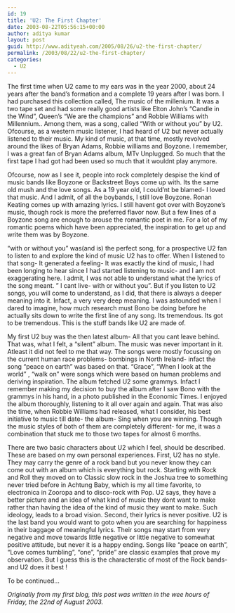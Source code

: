 ```yaml
---
id: 19
title: 'U2: The First Chapter'
date: 2003-08-22T05:56:15+00:00
author: aditya kumar
layout: post
guid: http://www.adityeah.com/2005/08/26/u2-the-first-chapter/
permalink: /2003/08/22/u2-the-first-chapter/
categories:
  - U2
---
```

The first time when U2 came to my ears was in the year 2000, about 24 years after the band&#8217;s formation and a complete 19 years after I was born. I had purchased this collection called, The music of the millenium. It was a two tape set and had some really good artists like Elton John&#8217;s &#8220;Candle in the Wind&#8221;, Queen&#8217;s &#8220;We are the champions&#8221; and Robbie Williams with Millennium.. Among them, was a song, called &#8220;With or without you&#8221; by U2. Ofcourse, as a western music listener, I had heard of U2 but never actually listened to their music. My kind of music, at that time, mostly revolved around the likes of Bryan Adams, Robbie williams and Boyzone. I remember, I was a great fan of Bryan Adams album, MTv Unplugged. So much that the first tape I had got had been used so much that it wouldnt play anymore.

Ofcourse, now as I see it, people into rock completely despise the kind of music bands like Boyzone or Backstreet Boys come up with. Its the same old mush and the love songs. As a 19 year old, I could&#8217;nt be blamed- I loved that music. And I admit, of all the boybands, I still love Boyzone. Ronan Keating comes up with amazing lyrics. I still havent got over with Boyzone&#8217;s music, though rock is more the preferred flavor now. But a few lines of a Boyzone song are enough to arouse the romantic poet in me. For a lot of my romantic poems which have been appreciated, the inspiration to get up and write them was by Boyzone.

&#8220;with or without you&#8221; was(and is) the perfect song, for a prospective U2 fan to listen to and explore the kind of music U2 has to offer. When I listened to that song- It generated a feeling- It was exactly the kind of music, I had been longing to hear since I had started listening to music- and I am not exaggerating here. I admit, I was not able to understand what the lyrics of the song meant. &#8221; I cant live- with or without you&#8221;. But if you listen to U2 songs, you will come to understand, as I did, that there is always a deeper meaning into it. Infact, a very very deep meaning. I was astounded when I dared to imagine, how much research must Bono be doing before he actually sits down to write the first line of any song. Its tremendous. Its got to be tremendous. This is the stuff bands like U2 are made of.

My first U2 buy was the then latest album- All that you cant leave behind. That was, what I felt, a &#8220;silent&#8221; album. The music was never important in it. Atleast it did not feel to me that way. The songs were mostly focussing on the current human race problems- bombings in North Ireland- infact the song &#8220;peace on earth&#8221; was based on that. &#8220;Grace&#8221;, &#8220;When I look at the world&#8221; , &#8220;walk on&#8221; were songs which were based on human problems and deriving inspiration. The album fetched U2 some grammys. Infact I remember making my decision to buy the album after I saw Bono with the grammys in his hand, in a photo published in the Economic Times. I enjoyed the album thoroughly, listening to it all over again and again. That was also the time, when Robbie Williams had released, what I consider, his best initiative to music till date- the album- Sing when you are winning. Though the music styles of both of them are completely different- for me, it was a combination that stuck me to those two tapes for almost 6 months.

There are two basic characters about U2 which I feel, should be described. These are based on my own personal experiences. First, U2 has no style. They may carry the genre of a rock band but you never know they can come out with an album which is everything but rock. Starting with Rock and Roll they moved on to Classic slow rock in the Joshua tree to something never tried before in Achtung Baby, which is my all time favorite, to electronica in Zooropa and to disco-rock with Pop. U2 says, they have a better picture and an idea of what kind of music they dont want to make rather than having the idea of the kind of music they want to make. Such ideology, leads to a broad vision. Second, their lyrics is never positive. U2 is the last band you would want to goto when you are searching for happiness in their baggage of meaningful lyrics. Their songs may start from very negative and move towards little negative or little negative to somewhat positive attitude, but never it is a happy ending. Songs like &#8220;peace on earth&#8221;, &#8220;Love comes tumbling&#8221;, &#8220;one&#8221;, &#8220;pride&#8221; are classic examples that prove my observation. But I guess this is the characterstic of most of the Rock bands- and U2 does it best !

To be continued&#8230;

_Originally from my first blog, this post was written in the wee hours of Friday, the 22nd of August 2003._